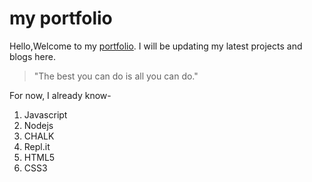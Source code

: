 # my portfolio

Hello,Welcome to my [portfolio](https://www.amansethi.netlify.app).
I will be updating my latest projects and blogs here.

> "The best you can do is all you can do."

For now, I already know-

1. Javascript
1. Nodejs
1. CHALK
1. Repl.it
1. HTML5
1. CSS3
